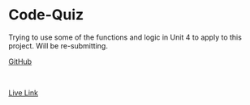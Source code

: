 # Code-Quiz

Trying to use some of the functions and logic in Unit 4 to apply to this project. Will be re-submitting. 

[GitHub](https://github.com/irkag22/Code-Quiz)

<br>

[Live Link]()